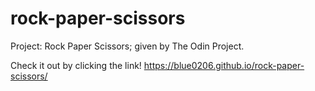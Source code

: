 # rock-paper-scissors
Project: Rock Paper Scissors; given by The Odin Project.

Check it out by clicking the link!
https://blue0206.github.io/rock-paper-scissors/